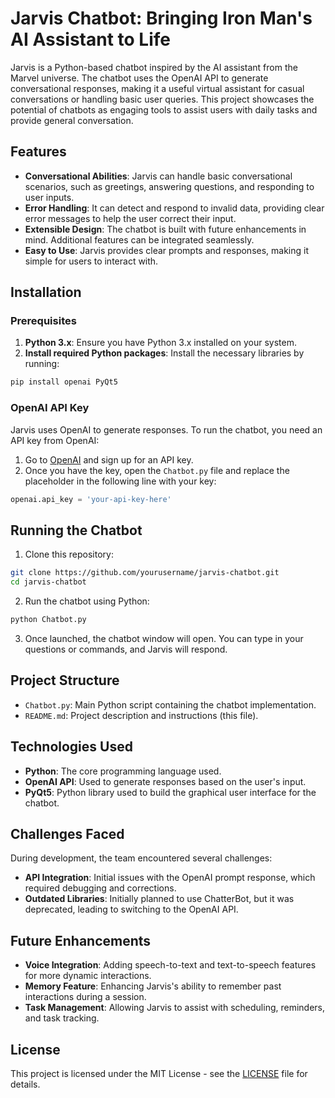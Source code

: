 
# Jarvis Chatbot: Bringing Iron Man's AI Assistant to Life

Jarvis is a Python-based chatbot inspired by the AI assistant from the Marvel universe. The chatbot uses the OpenAI API to generate conversational responses, making it a useful virtual assistant for casual conversations or handling basic user queries. This project showcases the potential of chatbots as engaging tools to assist users with daily tasks and provide general conversation.

## Features

- **Conversational Abilities**: Jarvis can handle basic conversational scenarios, such as greetings, answering questions, and responding to user inputs.
- **Error Handling**: It can detect and respond to invalid data, providing clear error messages to help the user correct their input.
- **Extensible Design**: The chatbot is built with future enhancements in mind. Additional features can be integrated seamlessly.
- **Easy to Use**: Jarvis provides clear prompts and responses, making it simple for users to interact with.

## Installation

### Prerequisites

1. **Python 3.x**: Ensure you have Python 3.x installed on your system.
2. **Install required Python packages**: Install the necessary libraries by running:

```bash
pip install openai PyQt5
```

### OpenAI API Key

Jarvis uses OpenAI to generate responses. To run the chatbot, you need an API key from OpenAI:

1. Go to [OpenAI](https://beta.openai.com/signup/) and sign up for an API key.
2. Once you have the key, open the `Chatbot.py` file and replace the placeholder in the following line with your key:

```python
openai.api_key = 'your-api-key-here'
```

## Running the Chatbot

1. Clone this repository:

```bash
git clone https://github.com/yourusername/jarvis-chatbot.git
cd jarvis-chatbot
```

2. Run the chatbot using Python:

```bash
python Chatbot.py
```

3. Once launched, the chatbot window will open. You can type in your questions or commands, and Jarvis will respond.

## Project Structure

- `Chatbot.py`: Main Python script containing the chatbot implementation.
- `README.md`: Project description and instructions (this file).

## Technologies Used

- **Python**: The core programming language used.
- **OpenAI API**: Used to generate responses based on the user's input.
- **PyQt5**: Python library used to build the graphical user interface for the chatbot.
  
## Challenges Faced

During development, the team encountered several challenges:
- **API Integration**: Initial issues with the OpenAI prompt response, which required debugging and corrections.
- **Outdated Libraries**: Initially planned to use ChatterBot, but it was deprecated, leading to switching to the OpenAI API.

## Future Enhancements

- **Voice Integration**: Adding speech-to-text and text-to-speech features for more dynamic interactions.
- **Memory Feature**: Enhancing Jarvis's ability to remember past interactions during a session.
- **Task Management**: Allowing Jarvis to assist with scheduling, reminders, and task tracking.

## License

This project is licensed under the MIT License - see the [LICENSE](LICENSE) file for details.
